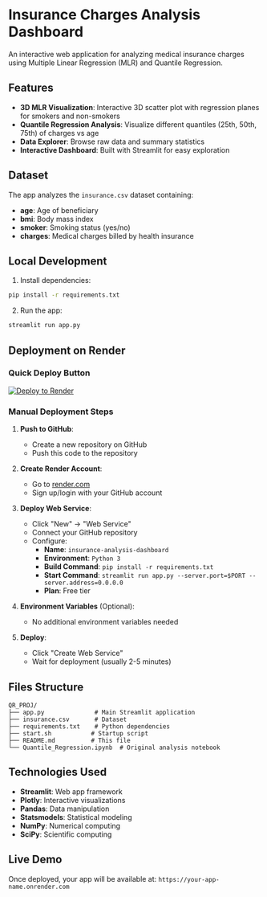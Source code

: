 # Insurance Charges Analysis Dashboard

An interactive web application for analyzing medical insurance charges using Multiple Linear Regression (MLR) and Quantile Regression.

## Features

- **3D MLR Visualization**: Interactive 3D scatter plot with regression planes for smokers and non-smokers
- **Quantile Regression Analysis**: Visualize different quantiles (25th, 50th, 75th) of charges vs age
- **Data Explorer**: Browse raw data and summary statistics
- **Interactive Dashboard**: Built with Streamlit for easy exploration

## Dataset

The app analyzes the `insurance.csv` dataset containing:
- **age**: Age of beneficiary
- **bmi**: Body mass index
- **smoker**: Smoking status (yes/no)
- **charges**: Medical charges billed by health insurance

## Local Development

1. Install dependencies:
```bash
pip install -r requirements.txt
```

2. Run the app:
```bash
streamlit run app.py
```

## Deployment on Render

### Quick Deploy Button
[![Deploy to Render](https://render.com/images/deploy-to-render-button.svg)](https://render.com/deploy)

### Manual Deployment Steps

1. **Push to GitHub**:
   - Create a new repository on GitHub
   - Push this code to the repository

2. **Create Render Account**:
   - Go to [render.com](https://render.com)
   - Sign up/login with your GitHub account

3. **Deploy Web Service**:
   - Click "New" → "Web Service"
   - Connect your GitHub repository
   - Configure:
     - **Name**: `insurance-analysis-dashboard`
     - **Environment**: `Python 3`
     - **Build Command**: `pip install -r requirements.txt`
     - **Start Command**: `streamlit run app.py --server.port=$PORT --server.address=0.0.0.0`
     - **Plan**: Free tier

4. **Environment Variables** (Optional):
   - No additional environment variables needed

5. **Deploy**:
   - Click "Create Web Service"
   - Wait for deployment (usually 2-5 minutes)

## Files Structure

```
QR_PROJ/
├── app.py              # Main Streamlit application
├── insurance.csv       # Dataset
├── requirements.txt    # Python dependencies
├── start.sh           # Startup script
├── README.md          # This file
└── Quantile_Regression.ipynb  # Original analysis notebook
```

## Technologies Used

- **Streamlit**: Web app framework
- **Plotly**: Interactive visualizations
- **Pandas**: Data manipulation
- **Statsmodels**: Statistical modeling
- **NumPy**: Numerical computing
- **SciPy**: Scientific computing

## Live Demo

Once deployed, your app will be available at:
`https://your-app-name.onrender.com`
